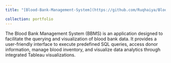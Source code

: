 ```yaml
---
title: "[Blood-Bank-Management-System](https://github.com/Ruqhaiya/Blood-Bank-Management-System)"

collection: portfolio
---
```

The Blood Bank Management System (BBMS) is an application designed to facilitate the querying and visualization of blood bank data. It provides a user-friendly interface to execute predefined SQL queries, access donor information, manage blood inventory, and visualize data analytics through integrated Tableau visualizations.



